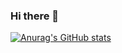 ### Hi there 👋
[![Anurag's GitHub stats](https://github-readme-stats.vercel.app/api?username=Nirmalperiyasamy)](https://github.com/anuraghazra/github-readme-stats)

<!--
**Nirmalperiyasamy/nirmalperiyasamy** is a ✨ _special_ ✨ repository because its `README.md` (this file) appears on your GitHub profile.

Here are some ideas to get you started:

- 🔭 I’m currently working on ...
- 🌱 I’m currently learning ...
- 👯 I’m looking to collaborate on ...
- 🤔 I’m looking for help with ...
- 💬 Ask me about ...
- 📫 How to reach me: ...
- 😄 Pronouns: ...
- ⚡ Fun fact: ...
-->

